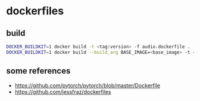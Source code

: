 # dockerfiles

## build

```bash
DOCKER_BUILDKIT=1 docker build -t <tag:version> -f audio.dockerfile .
DOCKER_BUILDKIT=1 docker build --build_arg BASE_IMAGE=<base_image> -t <tag:version> -f audio.dockerfile .
```

## some references
- https://github.com/pytorch/pytorch/blob/master/Dockerfile
- https://github.com/jessfraz/dockerfiles
